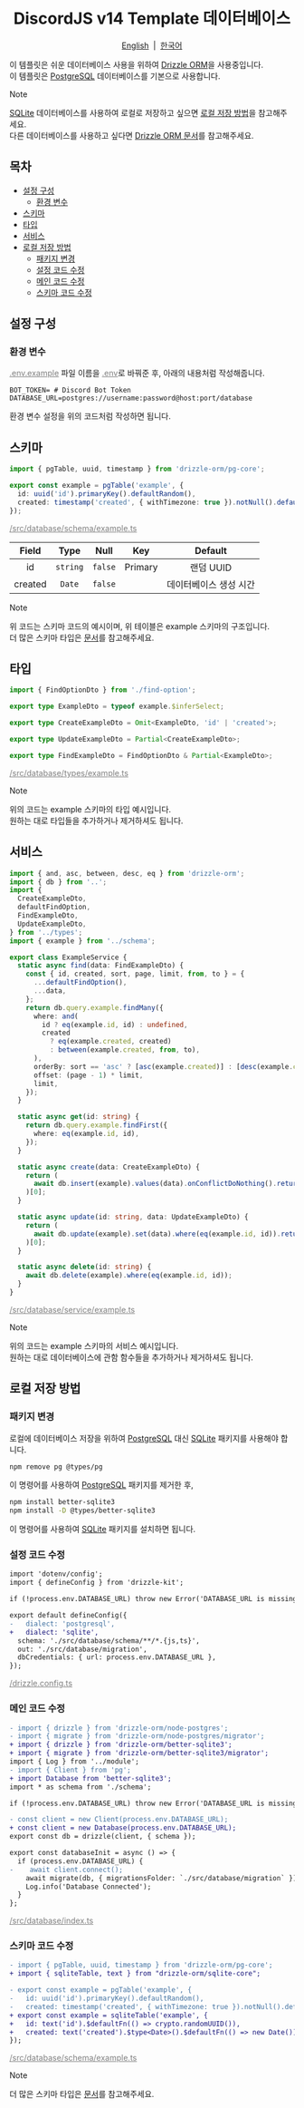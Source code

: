 <h1 align="center">DiscordJS v14 Template 데이터베이스</h1>
<p align="center">
  <a href="/docs/en-US/database.md">English</a>
  &nbsp;|&nbsp;
  <a href="/docs/ko/database.md">한국어</a>
</p>

이 템플릿은 쉬운 데이터베이스 사용을 위하여 [Drizzle ORM](https://orm.drizzle.team/)을 사용중입니다.<br>
이 템플릿은 [PostgreSQL](https://orm.drizzle.team/docs/get-started-postgresql) 데이터베이스를 기본으로 사용합니다.

> [!NOTE]
> [SQLite](https://orm.drizzle.team/docs/get-started-sqlite) 데이터베이스를 사용하여 로컬로 저장하고 싶으면 [로컬 저장 방법](#로컬-저장-방법)을 참고해주세요.<br>
> 다른 데이터베이스를 사용하고 싶다면 [Drizzle ORM 문서](https://orm.drizzle.team/docs/get-started)를 참고해주세요.

## 목차

- [설정 구성](#설정-구성)
  - [환경 변수](#환경-변수)
- [스키마](#스키마)
- [타입](#타입)
- [서비스](#서비스)
- [로컬 저장 방법](#로컬-저장-방법)
  - [패키지 변경](#패키지-변경)
  - [설정 코드 수정](#설정-코드-수정)
  - [메인 코드 수정](#메인-코드-수정)
  - [스키마 코드 수정](#스키마-코드-수정)

## 설정 구성

### 환경 변수

<a style="color: gray;" href="/.env.example">.env.example</a> 파일 이름을 <a style="color: gray;" href="/.env">.env</a>로 바꿔준 후, 아래의 내용처럼 작성해줍니다.

```properties
BOT_TOKEN= # Discord Bot Token
DATABASE_URL=postgres://username:password@host:port/database
```

환경 변수 설정을 위의 코드처럼 작성하면 됩니다.

## 스키마

```ts
import { pgTable, uuid, timestamp } from 'drizzle-orm/pg-core';

export const example = pgTable('example', {
  id: uuid('id').primaryKey().defaultRandom(),
  created: timestamp('created', { withTimezone: true }).notNull().defaultNow(),
});
```

<a style="color: gray;" href="/src/database/schema/example.ts">/src/database/schema/example.ts</a>

|  Field  |   Type   |  Null   |   Key   |        Default         |
| :-----: | :------: | :-----: | :-----: | :--------------------: |
|   id    | `string` | `false` | Primary |       랜덤 UUID        |
| created |  `Date`  | `false` |         | 데이터베이스 생성 시간 |

> [!NOTE]
> 위 코드는 스키마 코드의 예시이며, 위 테이블은 example 스키마의 구조입니다.<br>
> 더 많은 스키마 타입은 [문서](https://orm.drizzle.team/docs/column-types/pg)를 참고해주세요.

## 타입

```ts
import { FindOptionDto } from './find-option';

export type ExampleDto = typeof example.$inferSelect;

export type CreateExampleDto = Omit<ExampleDto, 'id' | 'created'>;

export type UpdateExampleDto = Partial<CreateExampleDto>;

export type FindExampleDto = FindOptionDto & Partial<ExampleDto>;
```

<a style="color: gray;" href="/src/database/types/example.ts">/src/database/types/example.ts</a>

> [!NOTE]
> 위의 코드는 example 스키마의 타입 예시입니다.<br>
> 원하는 대로 타입들을 추가하거나 제거하셔도 됩니다.

## 서비스

```ts
import { and, asc, between, desc, eq } from 'drizzle-orm';
import { db } from '..';
import {
  CreateExampleDto,
  defaultFindOption,
  FindExampleDto,
  UpdateExampleDto,
} from '../types';
import { example } from '../schema';

export class ExampleService {
  static async find(data: FindExampleDto) {
    const { id, created, sort, page, limit, from, to } = {
      ...defaultFindOption(),
      ...data,
    };
    return db.query.example.findMany({
      where: and(
        id ? eq(example.id, id) : undefined,
        created
          ? eq(example.created, created)
          : between(example.created, from, to),
      ),
      orderBy: sort == 'asc' ? [asc(example.created)] : [desc(example.created)],
      offset: (page - 1) * limit,
      limit,
    });
  }

  static async get(id: string) {
    return db.query.example.findFirst({
      where: eq(example.id, id),
    });
  }

  static async create(data: CreateExampleDto) {
    return (
      await db.insert(example).values(data).onConflictDoNothing().returning()
    )[0];
  }

  static async update(id: string, data: UpdateExampleDto) {
    return (
      await db.update(example).set(data).where(eq(example.id, id)).returning()
    )[0];
  }

  static async delete(id: string) {
    await db.delete(example).where(eq(example.id, id));
  }
}
```

<a style="color: gray;" href="/src/database/service/example.ts">/src/database/service/example.ts</a>

> [!NOTE]
> 위의 코드는 example 스키마의 서비스 예시입니다.<br>
> 원하는 대로 데이터베이스에 관함 함수들을 추가하거나 제거하셔도 됩니다.

## 로컬 저장 방법

### 패키지 변경

로컬에 데이터베이스 저장을 위하여 [PostgreSQL](https://orm.drizzle.team/docs/get-started-postgresql) 대신 [SQLite](https://orm.drizzle.team/docs/get-started-sqlite) 패키지를 사용해야 합니다.

```bash
npm remove pg @types/pg
```
이 명령어를 사용하여 [PostgreSQL](https://orm.drizzle.team/docs/get-started-postgresql) 패키지를 제거한 후,

```bash
npm install better-sqlite3
npm install -D @types/better-sqlite3
```
이 명령어를 사용하여 [SQLite](https://orm.drizzle.team/docs/get-started-sqlite) 패키지를 설치하면 됩니다.

### 설정 코드 수정

```diff
import 'dotenv/config';
import { defineConfig } from 'drizzle-kit';

if (!process.env.DATABASE_URL) throw new Error('DATABASE_URL is missing');

export default defineConfig({
-   dialect: 'postgresql',
+   dialect: 'sqlite',
  schema: './src/database/schema/**/*.{js,ts}',
  out: './src/database/migration',
  dbCredentials: { url: process.env.DATABASE_URL },
});
```
<a style="color: gray;" href="/drizzle.config.ts">/drizzle.config.ts</a>

### 메인 코드 수정

```diff
- import { drizzle } from 'drizzle-orm/node-postgres';
- import { migrate } from 'drizzle-orm/node-postgres/migrator';
+ import { drizzle } from 'drizzle-orm/better-sqlite3';
+ import { migrate } from 'drizzle-orm/better-sqlite3/migrator';
import { Log } from '../module';
- import { Client } from 'pg';
+ import Database from 'better-sqlite3';
import * as schema from './schema';

if (!process.env.DATABASE_URL) throw new Error('DATABASE_URL is missing');

- const client = new Client(process.env.DATABASE_URL);
+ const client = new Database(process.env.DATABASE_URL);
export const db = drizzle(client, { schema });

export const databaseInit = async () => {
  if (process.env.DATABASE_URL) {
-    await client.connect();
    await migrate(db, { migrationsFolder: `./src/database/migration` });
    Log.info('Database Connected');
  }
};
```
<a style="color: gray;" href="/src/database/index.ts">/src/database/index.ts</a>

### 스키마 코드 수정

```diff
- import { pgTable, uuid, timestamp } from 'drizzle-orm/pg-core';
+ import { sqliteTable, text } from "drizzle-orm/sqlite-core";

- export const example = pgTable('example', {
-   id: uuid('id').primaryKey().defaultRandom(),
-   created: timestamp('created', { withTimezone: true }).notNull().defaultNow(),
+ export const example = sqliteTable('example', {
+   id: text('id').$defaultFn(() => crypto.randomUUID()),
+   created: text('created').$type<Date>().$defaultFn(() => new Date()),
});
```
<a style="color: gray;" href="/src/database/schema/example.ts">/src/database/schema/example.ts</a>

> [!NOTE]
> 더 많은 스키마 타입은 [문서](https://orm.drizzle.team/docs/column-types/sqlite)를 참고해주세요.